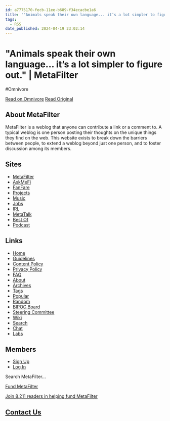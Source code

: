 ```yaml
---
id: a7775170-fecb-11ee-b689-f34ecacbe1a6
title: '"Animals speak their own language... it’s a lot simpler to figure out." | MetaFilter'
tags:
  - RSS
date_published: 2024-04-19 23:02:14
---
```


# "Animals speak their own language... it’s a lot simpler to figure out." | MetaFilter
#Omnivore

[Read on Omnivore](https://omnivore.app/me/animals-speak-their-own-language-it-s-a-lot-simpler-to-figure-ou-18ef9b10b93)
[Read Original](https://www.metafilter.com/203415/Animals-speak-their-own-language-its-a-lot-simpler-to-figure-out)



## About MetaFilter

MetaFilter is a weblog that anyone can contribute a link or a comment to. A typical weblog is one person posting their thoughts on the unique things they find on the web. This website exists to break down the barriers between people, to extend a weblog beyond just one person, and to foster discussion among its members.

## Sites

* [MetaFilter](https:&#x2F;&#x2F;www.metafilter.com&#x2F;)
* [AskMeFi](https:&#x2F;&#x2F;ask.metafilter.com&#x2F;)
* [FanFare](https:&#x2F;&#x2F;fanfare.metafilter.com&#x2F;)
* [Projects](https:&#x2F;&#x2F;projects.metafilter.com&#x2F;)
* [Music](https:&#x2F;&#x2F;music.metafilter.com&#x2F;)
* [Jobs](https:&#x2F;&#x2F;jobs.metafilter.com&#x2F;)
* [IRL](https:&#x2F;&#x2F;irl.metafilter.com&#x2F;)
* [MetaTalk](https:&#x2F;&#x2F;metatalk.metafilter.com&#x2F;)
* [Best Of](https:&#x2F;&#x2F;bestof.metafilter.com&#x2F;)
* [Podcast](https:&#x2F;&#x2F;podcast.metafilter.com&#x2F;)

## Links

* [Home](https:&#x2F;&#x2F;www.metafilter.com&#x2F;)
* [Guidelines](https:&#x2F;&#x2F;www.metafilter.com&#x2F;guidelines.mefi)
* [Content Policy](https:&#x2F;&#x2F;www.metafilter.com&#x2F;content%5Fpolicy.mefi)
* [Privacy Policy](https:&#x2F;&#x2F;www.metafilter.com&#x2F;privacy&#x2F;)
* [FAQ](https:&#x2F;&#x2F;www.metafilter.com&#x2F;faq.mefi)
* [About](https:&#x2F;&#x2F;www.metafilter.com&#x2F;about.mefi)
* [Archives](https:&#x2F;&#x2F;www.metafilter.com&#x2F;archive.mefi)
* [Tags](https:&#x2F;&#x2F;www.metafilter.com&#x2F;tags&#x2F;)
* [Popular](https:&#x2F;&#x2F;www.metafilter.com&#x2F;popular.mefi)
* [Random](https:&#x2F;&#x2F;www.metafilter.com&#x2F;random)
* [BIPOC Board](https:&#x2F;&#x2F;www.metafilter.com&#x2F;board-rc.mefi)
* [Steering Committee](https:&#x2F;&#x2F;www.metafilter.com&#x2F;steering-committee&#x2F;)
* [Wiki](http:&#x2F;&#x2F;mefiwiki.com&#x2F;)
* [Search](https:&#x2F;&#x2F;www.metafilter.com&#x2F;search.mefi)
* [Chat](https:&#x2F;&#x2F;www.metafilter.com&#x2F;chat&#x2F;)
* [Labs](https:&#x2F;&#x2F;labs.metafilter.com&#x2F;)

## Members

* [Sign Up](https:&#x2F;&#x2F;www.metafilter.com&#x2F;newuser.mefi)
* [Log In](https:&#x2F;&#x2F;login.metafilter.com&#x2F;)

Search MetaFilter… 

[ Fund MetaFilter ](https:&#x2F;&#x2F;login.metafilter.com&#x2F;funding.mefi)

[](https:&#x2F;&#x2F;login.metafilter.com&#x2F;funding.mefi)[Join 8,211 readers in helping fund MetaFilter](https:&#x2F;&#x2F;login.metafilter.com&#x2F;funding.mefi)

## [Contact Us](https:&#x2F;&#x2F;www.metafilter.com&#x2F;contact&#x2F;)